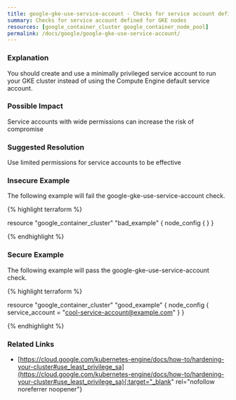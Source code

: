 ```yaml
---
title: google-gke-use-service-account - Checks for service account defined for GKE nodes
summary: Checks for service account defined for GKE nodes 
resources: [google_container_cluster google_container_node_pool] 
permalink: /docs/google/google-gke-use-service-account/
---
```

### Explanation


You should create and use a minimally privileged service account to run your GKE cluster instead of using the Compute Engine default service account.


### Possible Impact
Service accounts with wide permissions can increase the risk of compromise

### Suggested Resolution
Use limited permissions for service accounts to be effective


### Insecure Example

The following example will fail the google-gke-use-service-account check.

{% highlight terraform %}

resource "google_container_cluster" "bad_example" {
	node_config {
	}
}

{% endhighlight %}



### Secure Example

The following example will pass the google-gke-use-service-account check.

{% highlight terraform %}

resource "google_container_cluster" "good_example" {
	node_config {
		service_account = "cool-service-account@example.com"
	}
}

{% endhighlight %}



### Related Links


- [https://cloud.google.com/kubernetes-engine/docs/how-to/hardening-your-cluster#use_least_privilege_sa](https://cloud.google.com/kubernetes-engine/docs/how-to/hardening-your-cluster#use_least_privilege_sa){:target="_blank" rel="nofollow noreferrer noopener"}


